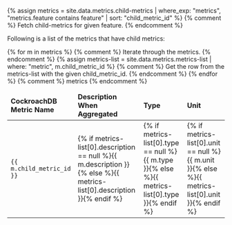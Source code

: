 {% assign metrics = site.data.metrics.child-metrics | where_exp: "metrics", "metrics.feature contains feature" | sort: "child_metric_id" %} 
{% comment %} Fetch child-metrics for given feature. {% endcomment %}

Following is a list of the metrics that have child metrics:

<table>
    <thead>
        <tr>
            <td><b>CockroachDB Metric Name</b></td>
            <td><b>Description When Aggregated</b></td>
            <td><b>Type</b></td>
            <td><b>Unit</b></td>
        </tr>
    </thead>
    <tbody>    
    {% for m in metrics %} {% comment %} Iterate through the metrics. {% endcomment %}
        {% assign metrics-list = site.data.metrics.metrics-list | where: "metric", m.child_metric_id %}
        {% comment %} Get the row from the metrics-list with the given child_metric_id. {% endcomment %}
            <tr>
            <td><div id="{{ m.child_metric_id }}" class="anchored"><code>{{ m.child_metric_id }}</code></div></td>
            <td>{% if metrics-list[0].description == null %}{{ m.description }}{% else %}{{ metrics-list[0].description }}{% endif %}</td>
            <td>{% if metrics-list[0].type == null %}{{ m.type }}{% else %}{{ metrics-list[0].type }}{% endif %}</td>
            <td>{% if metrics-list[0].unit == null %}{{ m.unit }}{% else %}{{ metrics-list[0].unit }}{% endif %}</td>
        </tr>
    {% endfor %} {% comment %} metrics {% endcomment %}
    </tbody>
</table>